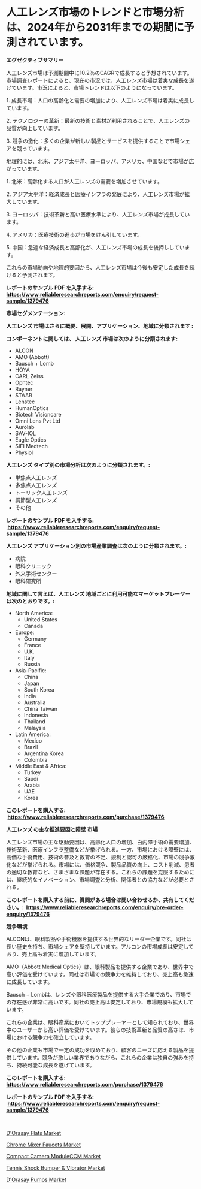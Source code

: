 <p><h1>人工レンズ市場のトレンドと市場分析は、2024年から2031年までの期間に予測されています。</h1></p><p><strong>エグゼクティブサマリー</strong></p>
<p><p>人工レンズ市場は予測期間中に10.2％のCAGRで成長すると予想されています。市場調査レポートによると、現在の市況では、人工レンズ市場は着実な成長を遂げています。市況によると、市場トレンドは以下のようになっています。</p><p>1. 成長市場：人口の高齢化と需要の増加により、人工レンズ市場は着実に成長しています。</p><p>2. テクノロジーの革新：最新の技術と素材が利用されることで、人工レンズの品質が向上しています。</p><p>3. 競争の激化：多くの企業が新しい製品とサービスを提供することで市場シェアを競っています。</p><p>地理的には、北米、アジア太平洋、ヨーロッパ、アメリカ、中国などで市場が広がっています。</p><p>1. 北米：高齢化する人口が人工レンズの需要を増加させています。</p><p>2. アジア太平洋：経済成長と医療インフラの発展により、人工レンズ市場が拡大しています。</p><p>3. ヨーロッパ：技術革新と高い医療水準により、人工レンズ市場が成長しています。</p><p>4. アメリカ：医療技術の進歩が市場をけん引しています。</p><p>5. 中国：急速な経済成長と高齢化が、人工レンズ市場の成長を後押ししています。</p><p>これらの市場動向や地理的要因から、人工レンズ市場は今後も安定した成長を続けると予測されます。</p></p>
<p><strong>レポートのサンプル PDF を入手する: <a href="https://www.reliableresearchreports.com/enquiry/request-sample/1379476">https://www.reliableresearchreports.com/enquiry/request-sample/1379476</a></strong></p>
<p><strong>市場セグメンテーション:</strong></p>
<p><strong> 人工レンズ 市場はさらに概要、展開、アプリケーション、地域に分類されます :</strong></p>
<p><strong>コンポーネントに関しては、 人工レンズ 市場は次のように分類されます: &nbsp;</strong></p>
<p><ul><li>ALCON</li><li>AMO (Abbott)</li><li>Bausch + Lomb</li><li>HOYA</li><li>CARL Zeiss</li><li>Ophtec</li><li>Rayner</li><li>STAAR</li><li>Lenstec</li><li>HumanOptics</li><li>Biotech Visioncare</li><li>Omni Lens Pvt Ltd</li><li>Aurolab</li><li>SAV-IOL</li><li>Eagle Optics</li><li>SIFI Medtech</li><li>Physiol</li></ul></p>
<p><strong> 人工レンズ タイプ別の市場分析は次のように分類されます。:</strong></p>
<p><ul><li>単焦点人工レンズ</li><li>多焦点人工レンズ</li><li>トーリック人工レンズ</li><li>調節型人工レンズ</li><li>その他</li></ul></p>
<p><strong>レポートのサンプル PDF を入手する: &nbsp;<a href="https://www.reliableresearchreports.com/enquiry/request-sample/1379476">https://www.reliableresearchreports.com/enquiry/request-sample/1379476</a></strong></p>
<p><strong> 人工レンズ アプリケーション別の市場産業調査は次のように分類されます。:</strong></p>
<p><ul><li>病院</li><li>眼科クリニック</li><li>外来手術センター</li><li>眼科研究所</li></ul></p>
<p><strong>地域に関して言えば、人工レンズ 地域ごとに利用可能なマーケットプレーヤーは次のとおりです。:</strong></p>
<p><ul>
    <li>
        North America:
        <ul>
            <li>United States</li>
            <li>Canada</li>
        </ul>
    </li>
    <li>
        Europe:
        <ul>
            <li>Germany</li>
            <li>France</li>
            <li>U.K.</li>
            <li>Italy</li>
            <li>Russia</li>
        </ul>
    </li>
    <li>
        Asia-Pacific:
        <ul>
            <li>China</li>
            <li>Japan</li>
            <li>South Korea</li>
            <li>India</li>
            <li>Australia</li>
            <li>China Taiwan</li>
            <li>Indonesia</li>
            <li>Thailand</li>
            <li>Malaysia</li>
        </ul>
    </li>
    <li>
        Latin America:
        <ul>
            <li>Mexico</li>
            <li>Brazil</li>
            <li>Argentina Korea</li>
            <li>Colombia</li>
        </ul>
    </li>
    <li>
        Middle East & Africa:
        <ul>
            <li>Turkey</li>
            <li>Saudi</li>
            <li>Arabia</li>
            <li>UAE</li>
            <li>Korea</li>
        </ul>
    </li>
    </ul></p>
<p><strong>このレポートを購入する: &nbsp;<a href="https://www.reliableresearchreports.com/purchase/1379476">https://www.reliableresearchreports.com/purchase/1379476</a></strong></p>
<p><strong>人工レンズ の主な推進要因と障壁 市場</strong></p>
<p><p>人工レンズ市場の主な駆動要因は、高齢化人口の増加、白内障手術の需要増加、技術革新、医療インフラ整備などが挙げられる。一方、市場における障壁には、高価な手術費用、技術の普及と教育の不足、規制と認可の厳格化、市場の競争激化などが挙げられる。市場には、価格競争、製品品質の向上、コスト削減、患者の適切な教育など、さまざまな課題が存在する。これらの課題を克服するためには、継続的なイノベーション、市場調査と分析、関係者との協力などが必要とされる。</p></p>
<p><strong>このレポートを購入する前に、質問がある場合は問い合わせるか、共有してください。:&nbsp; <a href="https://www.reliableresearchreports.com/enquiry/pre-order-enquiry/1379476">https://www.reliableresearchreports.com/enquiry/pre-order-enquiry/1379476</a></strong></p>
<p><strong>競争環境</strong></p>
<p><p>ALCONは、眼科製品や手術機器を提供する世界的なリーダー企業です。同社は長い歴史を持ち、市場シェアを堅持しています。アルコンの市場成長は安定しており、売上高も着実に増加しています。</p><p>AMO（Abbott Medical Optics）は、眼科製品を提供する企業であり、世界中で高い評価を受けています。同社は市場での競争力を維持しており、売上高も急速に成長しています。</p><p>Bausch + Lombは、レンズや眼科医療製品を提供する大手企業であり、市場での存在感が非常に高いです。同社の売上高は安定しており、市場規模も拡大しています。</p><p>これらの企業は、眼科産業においてトッププレーヤーとして知られており、世界中のユーザーから高い評価を受けています。彼らの技術革新と品質の高さは、市場における競争力を確立しています。</p><p>その他の企業も市場で一定の成功を収めており、顧客のニーズに応える製品を提供しています。競争が激しい業界でありながら、これらの企業は独自の強みを持ち、持続可能な成長を遂げています。</p></p>
<p><strong>このレポートを購入する: &nbsp; <a href="https://www.reliableresearchreports.com/purchase/1379476">https://www.reliableresearchreports.com/purchase/1379476</a></strong></p>
<p><strong>レポートのサンプル PDF を入手する: &nbsp;<a href="https://www.reliableresearchreports.com/enquiry/request-sample/1379476">https://www.reliableresearchreports.com/enquiry/request-sample/1379476</a></strong><strong></strong></p>
<p>&nbsp;</p>
<p><p><a href="https://fuschia-pecorino-a6d.notion.site/D-Orasay-Flats-Market-Furnish-Information-about-Market-Size-Market-Share-Market-Dynamics-and-Proj-bf00ed008f604cb8af004e212d7f1a84">D'Orasay Flats Market</a></p><p><a href="https://view.publitas.com/reportprime-1/chrome-mixer-faucets-market-share-market-new-trends-analysis-report-by-type-by-application-by-end-use-by-region-and-segment-forecasts-2024-2031/">Chrome Mixer Faucets Market</a></p><p><a href="https://github.com/Alonsoolds3wq1d81czn8rbol/Market-Research-Report-List-1/blob/main/compact-camera-moduleccm-market.md">Compact Camera ModuleCCM Market</a></p><p><a href="https://view.publitas.com/reportprime-1/tennis-shock-bumper-vibrator-market-analysis-examines-its-scope-on-growth-opportunities-and-forecasted-trends-spanning-from-2024-to-2031/">Tennis Shock Bumper & Vibrator Market</a></p><p><a href="https://changeable-paste-463.notion.site/D-Orasay-Pumps-Market-with-the-goal-of-estimating-the-market-size-and-future-growth-potential-of-var-c018449b3615446ca7761518c97a64c2">D'Orasay Pumps Market</a></p></p>